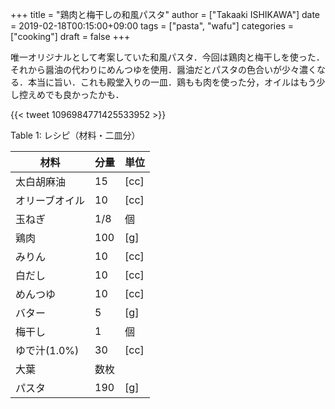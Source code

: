 +++
title = "鶏肉と梅干しの和風パスタ"
author = ["Takaaki ISHIKAWA"]
date = 2019-02-18T00:15:00+09:00
tags = ["pasta", "wafu"]
categories = ["cooking"]
draft = false
+++

唯一オリジナルとして考案していた和風パスタ．今回は鶏肉と梅干しを使った．それから醤油の代わりにめんつゆを使用．醤油だとパスタの色合いが少々濃くなる．本当に旨い．これも殿堂入りの一皿．鶏もも肉を使った分，オイルはもう少し控えめでも良かったかも．

{{< tweet 1096984771425533952 >}}

<div class="table-caption">
  <span class="table-number">Table 1</span>:
  レシピ（材料・二皿分）
</div>

| 材料      | 分量 | 単位 |
|---------|----|----|
| 太白胡麻油 | 15  | [cc] |
| オリーブオイル | 10  | [cc] |
| 玉ねぎ    | 1/8 | 個   |
| 鶏肉      | 100 | [g]  |
| みりん    | 10  | [cc] |
| 白だし    | 10  | [cc] |
| めんつゆ  | 10  | [cc] |
| バター    | 5   | [g]  |
| 梅干し    | 1   | 個   |
| ゆで汁(1.0%) | 30  | [cc] |
| 大葉      | 数枚 |      |
| パスタ    | 190 | [g]  |

